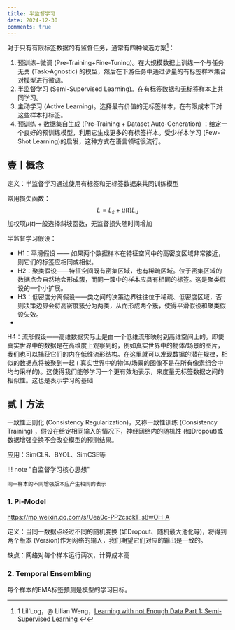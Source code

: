 ```yaml
---
title: 半监督学习
date: 2024-12-30
comments: true
---
```


对于只有有限标签数据的有监督任务，通常有四种候选方案[^1]：

1. 预训练+微调 (Pre-Training+Fine-Tuning)。在大规模数据上训练一个与任务无关 (Task-Agnostic)
   的模型，然后在下游任务中通过少量的有标签样本集合对模型进行微调。
2. 半监督学习 (Semi-Supervised Learning)。在有标签数据和无标签样本上共同学习。
3. 主动学习 (Active Learning)。选择最有价值的无标签样本，在有限成本下对这些样本打标签。
4. 预训练 + 数据集自生成 (Pre-Training + Dataset Auto-Generation)
   ：给定一个良好的预训练模型，利用它生成更多的有标签样本。受少样本学习 (Few-Shot Learning)的启发，这种方式在语言领域很流行。

## 壹丨概念

定义：半监督学习通过使用有标签和无标签数据来共同训练模型

常用损失函数：
$$
L = L_s+\mu(t)L_u
$$
加权项$\mu(t)$一般选择斜坡函数，无监督损失随时间增加

半监督学习假设：

* H1：平滑假设 —— 如果两个数据样本在特征空间中的高密度区域非常接近，则它们的标签应相同或相似。
* H2：聚类假设——特征空间既有密集区域，也有稀疏区域。位于密集区域的数据点会自然地会形成簇，而同一簇中的样本应具有相同的标签。这是聚类假设的一个小扩展。
* H3：低密度分离假设——类之间的决策边界往往位于稀疏、低密度区域，否则决策边界会将高密度簇分为两类，从而形成两个簇，使得平滑假设和聚类假设失效。
*
H4：流形假设——高维数据实际上是由一个低维流形映射到高维空间上的。即使真实世界中的数据是在高维度上观察到的，例如真实世界中的物体/场景的图片，我们也可以捕获它们的内在低维流形结构。在这里就可以发现数据的潜在规律，相似的数据点将被聚到一起 (
真实世界中的物体/场景的图像不是在所有像素组合中均匀采样的)。这使得我们能够学习一个更有效地表示，来度量无标签数据之间的相似性。这也是表示学习的基础

## 贰丨方法

一致性正则化 (Consistency Regularization)，又称一致性训练 (Consistency Training)
，假设在给定相同输入的情况下，神经网络内的随机性 (如Dropout)或数据增强变换不会改变模型的预测结果。

应用：SimCLR、BYOL、SimCSE等

!!! note "自监督学习核心思想"

	同一样本的不同增强版本应产生相同的表示

### 1. Pi-Model

https://mp.weixin.qq.com/s/Uea0c-PP2csckT_s8wOH-A

定义：当同一数据点经过不同的随机变换 (如Dropout、随机最大池化等)，将得到两个版本 (Version)作为网络的输入，我们期望它们对应的输出是一致的。

缺点：网络对每个样本运行两次，计算成本高

### 2. Temporal Ensembling

每个样本的EMA标签预测是模型的学习目标。

[^1]: 1 Lil'Log，@ Lilian
Weng，[Learning with not Enough Data Part 1: Semi-Supervised Learning](https://lilianweng.github.io/posts/2021-12-05-semi-supervised/)
↩